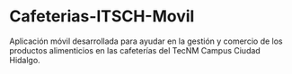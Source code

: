 # Cafeterias-ITSCH-Movil
Aplicación móvil desarrollada para ayudar en la gestión y comercio de los productos alimenticios en las cafeterías del TecNM Campus Ciudad Hidalgo.
